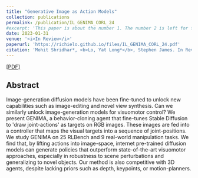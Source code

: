 ```yaml
---
title: "Generative Image as Action Models"
collection: publications
permalink: /publication/IL_GENIMA_CORL_24
#excerpt: 'This paper is about the number 1. The number 2 is left for future work.'
date: 2023-01-31
venue: '<i>In Review</i>'
paperurl: 'https://richielo.github.io/files/IL_GENIMA_CORL_24.pdf'
citation: 'Mohit Shridhar*, <b>Lo, Yat Long*</b>, Stephen James. In Review.'
---
```

[[PDF]](https://richielo.github.io/files/IL_GENIMA_CORL_24.pdf)

## Abstract
Image-generation diffusion models have been fine-tuned to unlock new capabilities such as image-editing and novel view synthesis. Can we similarly unlock image-generation models for visuomotor control? We present GENIMA, a behavior-cloning agent that fine-tunes Stable Diffusion to 'draw joint-actions' as targets on RGB images. These images are fed into a controller that maps the visual targets into a sequence of joint-positions. We study GENIMA on 25 RLBench and 9 real-world manipulation tasks. We find that, by lifting actions into image-space, internet pre-trained diffusion models can generate policies that outperform state-of-the-art visuomotor approaches, especially in robustness to scene perturbations and generalizing to novel objects. Our method is also competitive with 3D agents, despite lacking priors such as depth, keypoints, or motion-planners.